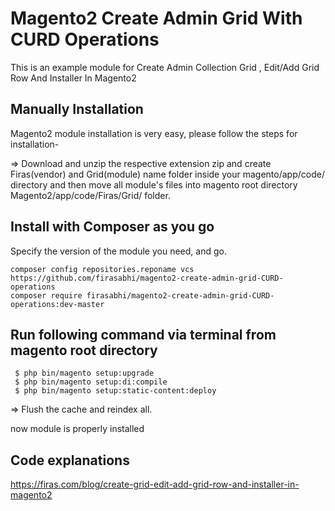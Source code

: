 # Magento2 Create Admin Grid With CURD Operations
This is an example module for Create Admin Collection Grid , Edit/Add Grid Row And Installer In Magento2
## Manually Installation

Magento2 module installation is very easy, please follow the steps for installation-

=> Download and unzip the respective extension zip and create Firas(vendor) and Grid(module) name folder inside your magento/app/code/ directory and then move all module's files into magento root directory Magento2/app/code/Firas/Grid/ folder.

## Install with Composer as you go
Specify the version of the module you need, and go.
    
    composer config repositories.reponame vcs https://github.com/firasabhi/magento2-create-admin-grid-CURD-operations
    composer require firasabhi/magento2-create-admin-grid-CURD-operations:dev-master
    

## Run following command via terminal from magento root directory 
  
     $ php bin/magento setup:upgrade
     $ php bin/magento setup:di:compile
     $ php bin/magento setup:static-content:deploy

=> Flush the cache and reindex all.

now module is properly installed

## Code explanations 

https://firas.com/blog/create-grid-edit-add-grid-row-and-installer-in-magento2
